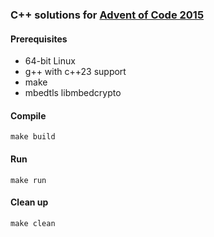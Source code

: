 ### C++ solutions for [Advent of Code 2015](https://adventofcode.com/2015)

#### Prerequisites
* 64-bit Linux
* g++ with c++23 support
* make
* mbedtls libmbedcrypto

#### Compile
    make build

#### Run
    make run

#### Clean up
    make clean


